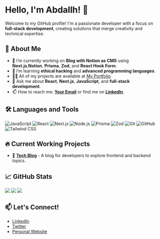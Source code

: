 # Hello, I'm Abdallh! 👋

Welcome to my GitHub profile! I'm a passionate developer with a focus on **full-stack development**, creating solutions that merge creativity and technical expertise.

## 🚀 About Me

- 🔭 I’m currently working on **Blog with Notion as CMS** using **Next.js**,**Notion**, **Prisma**, **Zod**, and **React Hook Form**.
- 🌱 I’m learning **ethical hacking** and **advanced programming languages**.
- 👨‍💻 All of my projects are available at [My Portfolio](https://abdallh-portfolio.onrender.com/)
- 💬 Ask me about **React**, **Next.js**, **JavaScript**, and **full-stack development**.
- 📫 How to reach me: **[Your Email](mailto:aboody.official.me@gmail.com)** or find me on **[LinkedIn](https://www.linkedin.com/in/abdullahi-abdiaziz)**.

## 🛠️ Languages and Tools

![JavaScript](https://img.shields.io/badge/-JavaScript-F7DF1E?style=for-the-badge&logo=javascript&logoColor=black)
![React](https://img.shields.io/badge/-React-61DAFB?style=for-the-badge&logo=react&logoColor=black)
![Next.js](https://img.shields.io/badge/-Next.js-000000?style=for-the-badge&logo=nextdotjs&logoColor=white)
![Node.js](https://img.shields.io/badge/-Node.js-339933?style=for-the-badge&logo=nodedotjs&logoColor=white)
![Prisma](https://img.shields.io/badge/-Prisma-2D3748?style=for-the-badge&logo=prisma&logoColor=white)
![Zod](https://img.shields.io/badge/-Zod-E34F26?style=for-the-badge&logo=zod&logoColor=white)
![Git](https://img.shields.io/badge/-Git-F05032?style=for-the-badge&logo=git&logoColor=white)
![GitHub](https://img.shields.io/badge/-GitHub-181717?style=for-the-badge&logo=github&logoColor=white)
![Tailwind CSS](https://img.shields.io/badge/-TailwindCSS-06B6D4?style=for-the-badge&logo=tailwindcss&logoColor=white)

## 🔥 Current Working Projects

- 📝 **[Tech Blog](https://kawtech.vercel.app/)** - A blog for developers to explore frontend and backend topics.

## 📈 GitHub Stats
![](https://github-readme-stats.vercel.app/api?username=abdullahi-abdiaziz&theme=dark&hide_border=false&include_all_commits=false&count_private=false)
![](https://github-readme-streak-stats.herokuapp.com/?user=abdullahi-abdiaziz&theme=dark&hide_border=false)
![](https://github-readme-stats.vercel.app/api/top-langs/?username=abdullahi-abdiaziz&theme=dark&hide_border=false&include_all_commits=false&count_private=false&layout=compact)


## 📫 Let's Connect!

- [LinkedIn](https://www.linkedin.com/in/abdullahi-abdiaziz)
- [Twitter](https://twitter.com/kawte_)
- [Personal Website](https://abdallh-portfolio.onrender.com/)

